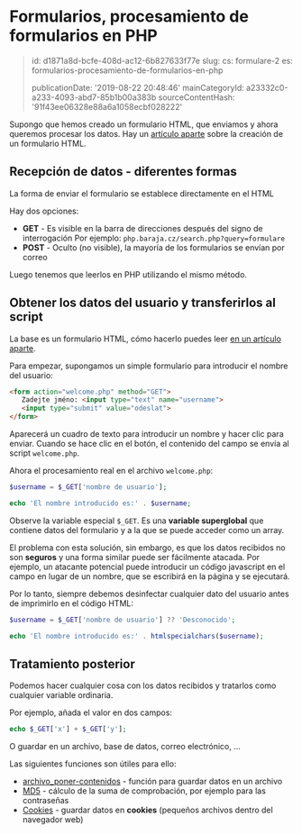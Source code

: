 Formularios, procesamiento de formularios en PHP
================================================

> id: d1871a8d-bcfe-408d-ac12-6b827633f77e
> slug:
> 	cs: formulare-2
> 	es: formularios-procesamiento-de-formularios-en-php
> 
> publicationDate: '2019-08-22 20:48:46'
> mainCategoryId: a23332c0-a233-4093-abd7-85b1b00a383b
> sourceContentHash: '91f43ee06328e88a6a1058ecbf028222'

Supongo que hemos creado un formulario HTML, que enviamos y ahora queremos procesar los datos. Hay un <a href="/formulare">artículo aparte</a> sobre la creación de un formulario HTML.

Recepción de datos - diferentes formas
----------------------------

La forma de enviar el formulario se establece directamente en el HTML

Hay dos opciones:

- **GET** - Es visible en la barra de direcciones después del signo de interrogación
 Por ejemplo: `php.baraja.cz/search.php?query=formulare`
- **POST** - Oculto (no visible), la mayoría de los formularios se envían por correo

Luego tenemos que leerlos en PHP utilizando el mismo método.

Obtener los datos del usuario y transferirlos al script
------------------------------------------------------

La base es un formulario HTML, cómo hacerlo puedes leer <a href="/formulare">en un artículo aparte</a>.

Para empezar, supongamos un simple formulario para introducir el nombre del usuario:

```html
<form action="welcome.php" method="GET">
   Zadejte jméno: <input type="text" name="username">
   <input type="submit" value="odeslat">
</form>
```

Aparecerá un cuadro de texto para introducir un nombre y hacer clic para enviar. Cuando se hace clic en el botón, el contenido del campo se envía al script `welcome.php`.

Ahora el procesamiento real en el archivo `welcome.php`:

```php
$username = $_GET['nombre de usuario'];

echo 'El nombre introducido es:' . $username;
```

Observe la variable especial `$_GET`. Es una **variable superglobal** que contiene datos del formulario y a la que se puede acceder como un array.

El problema con esta solución, sin embargo, es que los datos recibidos no son **seguros** y una forma similar puede ser fácilmente atacada. Por ejemplo, un atacante potencial puede introducir un código javascript en el campo en lugar de un nombre, que se escribirá en la página y se ejecutará.

Por lo tanto, siempre debemos desinfectar cualquier dato del usuario antes de imprimirlo en el código HTML:

```php
$username = $_GET['nombre de usuario'] ?? 'Desconocido';

echo 'El nombre introducido es:' . htmlspecialchars($username);
```

Tratamiento posterior
----------------

Podemos hacer cualquier cosa con los datos recibidos y tratarlos como cualquier variable ordinaria.

Por ejemplo, añada el valor en dos campos:

```php
echo $_GET['x'] + $_GET['y'];
```

O guardar en un archivo, base de datos, correo electrónico, ...

Las siguientes funciones son útiles para ello:

- <a href="/archivo-poner-contenidos">archivo_poner-contenidos</a> - función para guardar datos en un archivo
- <a href="/hashovani">MD5</a> - cálculo de la suma de comprobación, por ejemplo para las contraseñas
- <a href="/cookies">Cookies</a> - guardar datos en **cookies** (pequeños archivos dentro del navegador web)
